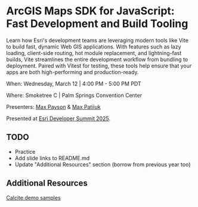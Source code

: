 # ArcGIS Maps SDK for JavaScript: Fast Development and Build Tooling

Learn how Esri's development teams are leveraging modern tools like Vite to
build fast, dynamic Web GIS applications. With features such as lazy loading,
client-side routing, hot module replacement, and lightning-fast builds, Vite
streamlines the entire development workflow from bundling to deployment. Paired
with Vitest for testing, these tools help ensure that your apps are both
high-performing and production-ready.

When: Wednesday, March 12 | 4:00 PM - 5:00 PM PDT

Where: Smoketree C | Palm Springs Convention Center

Presenters: [Max Payson](https://github.com/mpayson) &
[Max Patiiuk](https://github.com/maxpatiiuk)

Presented at [Esri Developer Summit 2025](https://devtechsummit2025.esri.com/).

## TODO

- Practice
- Add slide links to README.md
- Update "Additional Resources" section (borrow from previous year too)


## Additional Resources

[Calcite demo samples](https://github.com/EsriDevEvents/dev-tech-summit-demo-templates)
